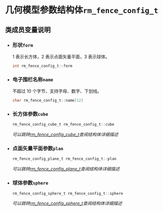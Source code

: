 # 几何模型参数结构体`rm_fence_config_t`

## 类成员变量说明

- ### 形状`form`

    1 表示长方体，2 表示点面矢量平面，3 表示球体。

    ```C  
    int rm_fence_config_t::form
    ```

- ### 电子围栏名称`name`

    不超过 10 个字节，支持字母、数字、下划线。

    ```C  
    char rm_fence_config_t::name[12]
    ```

- ### 长方体参数`cube`

    ```C  
    rm_fence_config_cube_t rm_fence_config_t::cube
    ```

    *可以跳转[rm_fence_config_cube_t](../struct/fenceConfigCube)查阅结构体详细描述*

- ### 点面矢量平面参数`plan`

    ```C  
    rm_fence_config_plane_t rm_fence_config_t::plan
    ```

    *可以跳转[rm_fence_config_plane_t](../struct/fenceConfigPlane)查阅结构体详细描述*

- ### 球体参数`sphere`

    ```C  
    rm_fence_config_sphere_t rm_fence_config_t::sphere
    ```

    *可以跳转[rm_fence_config_sphere_t](../struct/fenceConfigSphere.md)查阅结构体详细描述*
